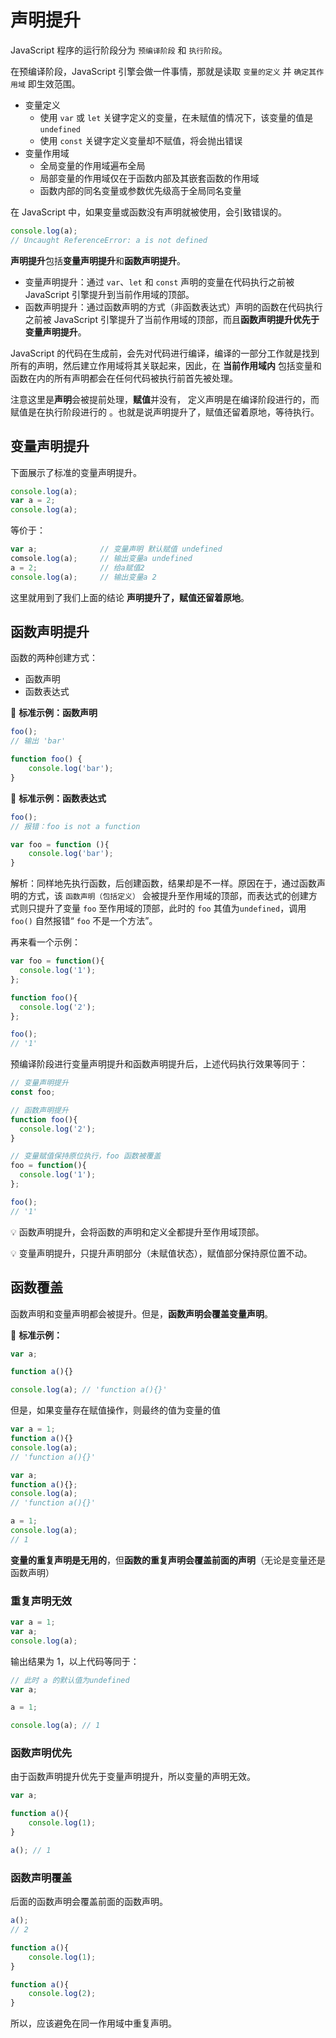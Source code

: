 # 声明提升

JavaScript 程序的运行阶段分为 `预编译阶段` 和 `执行阶段`。

在预编译阶段，JavaScript 引擎会做一件事情，那就是读取 `变量的定义` 并 `确定其作用域` 即生效范围。

- 变量定义
  - 使用 `var` 或 `let` 关键字定义的变量，在未赋值的情况下，该变量的值是 `undefined`
  - 使用 `const` 关键字定义变量却不赋值，将会抛出错误
- 变量作用域
  - 全局变量的作用域遍布全局
  - 局部变量的作用域仅在于函数内部及其嵌套函数的作用域
  - 函数内部的同名变量或参数优先级高于全局同名变量

在 JavaScript 中，如果变量或函数没有声明就被使用，会引致错误的。

```js
console.log(a);
// Uncaught ReferenceError: a is not defined
```

**声明提升**包括**变量声明提升**和**函数声明提升**。

- 变量声明提升：通过 `var`、`let` 和 `const` 声明的变量在代码执行之前被 JavaScript 引擎提升到当前作用域的顶部。
- 函数声明提升：通过函数声明的方式（非函数表达式）声明的函数在代码执行之前被 JavaScript 引擎提升了当前作用域的顶部，而且**函数声明提升优先于变量声明提升**。

JavaScript 的代码在生成前，会先对代码进行编译，编译的一部分工作就是找到所有的声明，然后建立作用域将其关联起来，因此，在 **当前作用域内** 包括变量和函数在内的所有声明都会在任何代码被执行前首先被处理。

注意这里是**声明**会被提前处理，**赋值**并没有， 定义声明是在编译阶段进行的，而赋值是在执行阶段进行的 。也就是说声明提升了，赋值还留着原地，等待执行。

## 变量声明提升

下面展示了标准的变量声明提升。

```javascript
console.log(a);
var a = 2;
console.log(a);
```

等价于：

```js
var a;				// 变量声明 默认赋值 undefined
comsole.log(a);		// 输出变量a undefined
a = 2;				// 给a赋值2
console.log(a);		// 输出变量a 2
```

这里就用到了我们上面的结论 **声明提升了，赋值还留着原地**。


## 函数声明提升

函数的两种创建方式：

- 函数声明
- 函数表达式

🌰 **标准示例：函数声明**

```js
foo();
// 输出 'bar'

function foo() {
    console.log('bar');
}
```

🌰 **标准示例：函数表达式**

```js
foo();
// 报错：foo is not a function

var foo = function (){
    console.log('bar');
}
```

解析：同样地先执行函数，后创建函数，结果却是不一样。原因在于，通过函数声明的方式，该 `函数声明（包括定义）` 会被提升至作用域的顶部，而表达式的创建方式则只提升了变量 `foo` 至作用域的顶部，此时的 `foo` 其值为`undefined`，调用 `foo()` 自然报错“ `foo` 不是一个方法”。

再来看一个示例：

```js
var foo = function(){
  console.log('1');
};

function foo(){
  console.log('2');
};

foo();
// '1'
```

预编译阶段进行变量声明提升和函数声明提升后，上述代码执行效果等同于：

```js
// 变量声明提升
const foo; 

// 函数声明提升
function foo(){ 
  console.log('2');
}

// 变量赋值保持原位执行，foo 函数被覆盖
foo = function(){ 
  console.log('1');
};

foo();
// '1'
```

💡 函数声明提升，会将函数的声明和定义全都提升至作用域顶部。

💡 变量声明提升，只提升声明部分（未赋值状态），赋值部分保持原位置不动。

## 函数覆盖

函数声明和变量声明都会被提升。但是，**函数声明会覆盖变量声明**。

🌰 **标准示例：**

```js
var a;

function a(){}

console.log(a); // 'function a(){}'
```

但是，如果变量存在赋值操作，则最终的值为变量的值

```js
var a = 1;
function a(){}
console.log(a);
// 'function a(){}'

var a;
function a(){};
console.log(a);
// 'function a(){}'

a = 1;
console.log(a);
// 1
```

**变量的重复声明是无用的**，但**函数的重复声明会覆盖前面的声明**（无论是变量还是函数声明）

### 重复声明无效

```js
var a = 1;
var a;
console.log(a);
```

输出结果为 1，以上代码等同于：

```js
// 此时 a 的默认值为undefined
var a;

a = 1;

console.log(a);	// 1
```

### 函数声明优先

由于函数声明提升优先于变量声明提升，所以变量的声明无效。

```js
var a;

function a(){
    console.log(1);
}

a(); // 1
```

### 函数声明覆盖

后面的函数声明会覆盖前面的函数声明。

```js
a();
// 2

function a(){
    console.log(1);
}

function a(){
    console.log(2);
}
```

所以，应该避免在同一作用域中重复声明。
